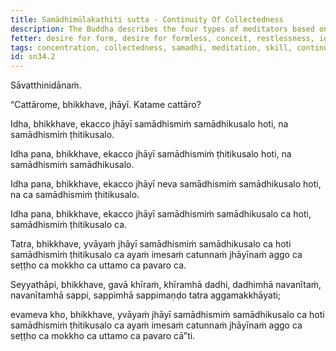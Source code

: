 ```yaml
---
title: Samādhimūlakaṭhiti sutta - Continuity Of Collectedness
description: The Buddha describes the four types of meditators based on their skill in collectedness and in the continuity of collectedness.
fetter: desire for form, desire for formless, conceit, restlessness, ignorance
tags: concentration, collectedness, samadhi, meditation, skill, continuity, stability,sn,sn22-34,sn34
id: sn34.2
---
```


Sāvatthinidānaṁ.

“Cattārome, bhikkhave, jhāyī. Katame cattāro?

Idha, bhikkhave, ekacco jhāyī samādhismiṁ samādhikusalo hoti, na samādhismiṁ ṭhitikusalo.

Idha pana, bhikkhave, ekacco jhāyī samādhismiṁ ṭhitikusalo hoti, na samādhismiṁ samādhikusalo.

Idha pana, bhikkhave, ekacco jhāyī neva samādhismiṁ samādhikusalo hoti, na ca samādhismiṁ ṭhitikusalo.

Idha pana, bhikkhave, ekacco jhāyī samādhismiṁ samādhikusalo ca hoti, samādhismiṁ ṭhitikusalo ca.

Tatra, bhikkhave, yvāyaṁ jhāyī samādhismiṁ samādhikusalo ca hoti samādhismiṁ ṭhitikusalo ca ayaṁ imesaṁ catunnaṁ jhāyīnaṁ aggo ca seṭṭho ca mokkho ca uttamo ca pavaro ca.

Seyyathāpi, bhikkhave, gavā khīraṁ, khīramhā dadhi, dadhimhā navanītaṁ, navanītamhā sappi, sappimhā sappimaṇḍo tatra aggamakkhāyati;

evameva kho, bhikkhave, yvāyaṁ jhāyī samādhismiṁ samādhikusalo ca hoti samādhismiṁ ṭhitikusalo ca ayaṁ imesaṁ catunnaṁ jhāyīnaṁ aggo ca seṭṭho ca mokkho ca uttamo ca pavaro cā”ti.
